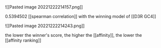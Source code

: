 ![[Pasted image 20221222214157.png]]

0.5394502 [[spearman correlation]] with the winning model of [[D3R GC4]]

![[Pasted image 20221222214243.png]]

the lower the winner's score, the higher the [[affinity]], the lower the [[affinity ranking]]